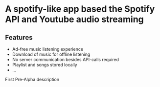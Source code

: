 # A spotify-like app based the Spotify API and Youtube audio streaming

## Features
* Ad-free music listening experience
* Download of music for offline listening
* No server communication besides API-calls required
* Playlist and songs stored locally
* ...

First Pre-Alpha description
